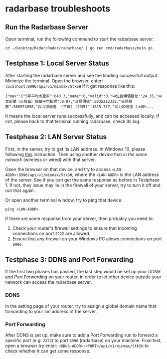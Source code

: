 # radarbase troubleshoots

## Run the Radarbase Server

Open terminal, run the following command to start the radarbase server.

```shell
cd ~/Desktop/Radar/Radar/radarbase/ | go run cmd/radarbase/main.go
```

## Testphase 1: Local Server Status
After starting the radarbase server and see the loading successfull output. Minimize the terminal.
Open the browser, enter: `localhost:8996/api/v1/minmax/StkSH`
If it get response like this:
```
{"max":{"5年平均市盈率":643.3,"name":0,"valid":0,"中位目標價變化":24.35,"中文新聞（正負面）情緒平均指標":0.97,"交易價值":5035212338,"交易股數":506974098,"保力加通道  (下線) (20日)":1615.717,"保力加通道 (上線)...
```
It means the local server runs successfully, and can be accessed locally.
If not, please back to that terminal running radarbase, check its log.

## Testphase 2: LAN Server Status
First, in the server, try to get its LAN address. In Windows 10, please following [this](https://support.microsoft.com/en-us/windows/find-your-ip-address-in-windows-f21a9bbc-c582-55cd-35e0-73431160a1b9#Category=Windows_10) instruction.
Then using another device that *in the same network* (wireless or wired) with that server.

Open the browser on that device, and try to access `<LAN-ADDR>:8996/api/v1/minmax/StkSH`, where the `<LAN-ADDR>` is the LAN address of the server.
See if you can get the same response as before in Testphase 1.
If not, they issue may lie in the firewall of your server, try to turn it off and run that again.

Or open another terminal window, try to ping that device:

```shell
ping <LAN-ADDR>
```

If there are some response from your server, then probably you need to:
1. Check your router's firewall settings to ensure that incoming connections on port `2222` are allowed.
2. Ensure that any firewall on your Windows PC allows connections on port `8996`.

## Testphase 3: DDNS and Port Forwarding
If the first two phases has passed, the last step would be set up your *DDNS* and *Port Forwarding* on your router, in order to let other device outside your network can access the radarbase server.

### DDNS
In the setting page of your router, try to assign a global domain name that forwarding to your lan address of the server.

### Port Forwarding 
After DDNS is set up, make sure to add a Port Forwarding run to forward a specific port (e.g. `2222`) to port `8996` (radarbase) on your machine.
Final test, open a browser try enter: `<DDNS-ADDR>:<PORT>/api/v1/minmax/StkSH` to check whether it can get some response.
